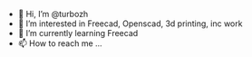 - 👋 Hi, I’m @turbozh
- 👀 I’m interested in Freecad, Openscad, 3d printing, inc work
- 🌱 I’m currently learning Freecad
- 📫 How to reach me ...

<!---
turbozh/turbozh is a ✨ special ✨ repository because its `README.md` (this file) appears on your GitHub profile.
You can click the Preview link to take a look at your changes.
--->
